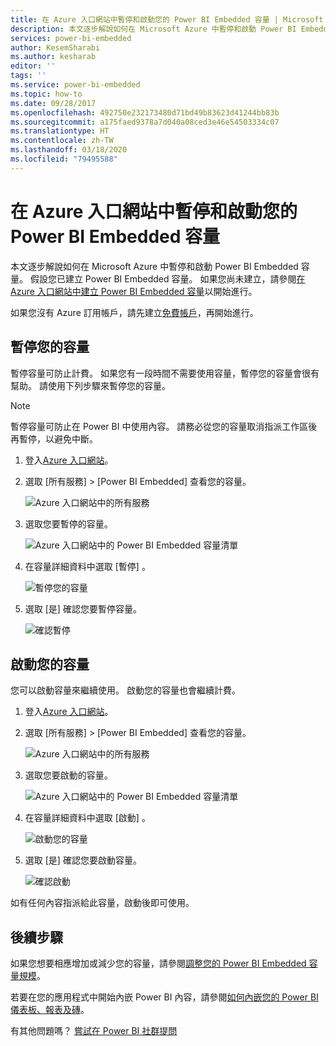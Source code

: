 ```yaml
---
title: 在 Azure 入口網站中暫停和啟動您的 Power BI Embedded 容量 | Microsoft Docs
description: 本文逐步解說如何在 Microsoft Azure 中暫停和啟動 Power BI Embedded 容量。
services: power-bi-embedded
author: KesemSharabi
ms.author: kesharab
editor: ''
tags: ''
ms.service: power-bi-embedded
ms.topic: how-to
ms.date: 09/28/2017
ms.openlocfilehash: 492750e232173480d71bd49b83623d41244bb83b
ms.sourcegitcommit: a175faed9378a7d040a08ced3e46e54503334c07
ms.translationtype: HT
ms.contentlocale: zh-TW
ms.lasthandoff: 03/18/2020
ms.locfileid: "79495588"
---
```

# <a name="pause-and-start-your-power-bi-embedded-capacity-in-the-azure-portal"></a>在 Azure 入口網站中暫停和啟動您的 Power BI Embedded 容量

本文逐步解說如何在 Microsoft Azure 中暫停和啟動 Power BI Embedded 容量。 假設您已建立 Power BI Embedded 容量。 如果您尚未建立，請參閱[在 Azure 入口網站中建立 Power BI Embedded 容量](azure-pbie-create-capacity.md)以開始進行。

如果您沒有 Azure 訂用帳戶，請先建立[免費帳戶](https://azure.microsoft.com/free/)，再開始進行。

## <a name="pause-your-capacity"></a>暫停您的容量

暫停容量可防止計費。 如果您有一段時間不需要使用容量，暫停您的容量會很有幫助。 請使用下列步驟來暫停您的容量。

> [!NOTE]
> 暫停容量可防止在 Power BI 中使用內容。 請務必從您的容量取消指派工作區後再暫停，以避免中斷。

1. 登入[Azure 入口網站](https://portal.azure.com/)。

2. 選取 [所有服務]   > [Power BI Embedded]  查看您的容量。

    ![Azure 入口網站中的所有服務](media/azure-pbie-pause-start/azure-portal-more-services.png)

3. 選取您要暫停的容量。

    ![Azure 入口網站中的 Power BI Embedded 容量清單](media/azure-pbie-pause-start/azure-portal-capacity-list.png)

4. 在容量詳細資料中選取 [暫停]  。

    ![暫停您的容量](media/azure-pbie-pause-start/azure-portal-pause-capacity.png)

5. 選取 [是]  確認您要暫停容量。

    ![確認暫停](media/azure-pbie-pause-start/azure-portal-confirm-pause.png)

## <a name="start-your-capacity"></a>啟動您的容量

您可以啟動容量來繼續使用。 啟動您的容量也會繼續計費。

1. 登入[Azure 入口網站](https://portal.azure.com/)。

2. 選取 [所有服務]   > [Power BI Embedded]  查看您的容量。

    ![Azure 入口網站中的所有服務](media/azure-pbie-pause-start/azure-portal-more-services.png)

3. 選取您要啟動的容量。

    ![Azure 入口網站中的 Power BI Embedded 容量清單](media/azure-pbie-pause-start/azure-portal-capacity-list.png)

4. 在容量詳細資料中選取 [啟動]  。

    ![啟動您的容量](media/azure-pbie-pause-start/azure-portal-start-capacity.png)

5. 選取 [是]  確認您要啟動容量。

    ![確認啟動](media/azure-pbie-pause-start/azure-portal-confirm-start.png)

如有任何內容指派給此容量，啟動後即可使用。

## <a name="next-steps"></a>後續步驟

如果您想要相應增加或減少您的容量，請參閱[調整您的 Power BI Embedded 容量規模](azure-pbie-scale-capacity.md)。

若要在您的應用程式中開始內嵌 Power BI 內容，請參閱[如何內嵌您的 Power BI 儀表板、報表及磚](https://powerbi.microsoft.com/documentation/powerbi-developer-embedding-content/)。

有其他問題嗎？ [嘗試在 Power BI 社群提問](https://community.powerbi.com/)